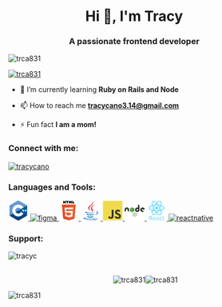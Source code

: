 <h1 align="center">Hi 👋, I'm Tracy</h1>
<h3 align="center">A passionate frontend developer</h3>

<p align="left"> <img src="https://komarev.com/ghpvc/?username=trca831&label=Profile%20views&color=0e75b6&style=flat" alt="trca831" /> </p>

<p align="left"> <a href="https://github.com/ryo-ma/github-profile-trophy"><img src="https://github-profile-trophy.vercel.app/?username=trca831" alt="trca831" /></a> </p>

- 🌱 I’m currently learning **Ruby on Rails and Node**

- 📫 How to reach me **tracycano3.14@gmail.com**

- ⚡ Fun fact **I am a mom!**

<h3 align="left">Connect with me:</h3>
<p align="left">
<a href="https://linkedin.com/in/tracycano" target="blank"><img align="center" src="https://raw.githubusercontent.com/rahuldkjain/github-profile-readme-generator/master/src/images/icons/Social/linked-in-alt.svg" alt="tracycano" height="30" width="40" /></a>
</p>

<h3 align="left">Languages and Tools:</h3>
<p align="left"> <a href="https://www.w3schools.com/cpp/" target="_blank" rel="noreferrer"> <img src="https://raw.githubusercontent.com/devicons/devicon/master/icons/cplusplus/cplusplus-original.svg" alt="cplusplus" width="40" height="40"/> </a> <a href="https://www.figma.com/" target="_blank" rel="noreferrer"> <img src="https://www.vectorlogo.zone/logos/figma/figma-icon.svg" alt="figma" width="40" height="40"/> </a> <a href="https://www.w3.org/html/" target="_blank" rel="noreferrer"> <img src="https://raw.githubusercontent.com/devicons/devicon/master/icons/html5/html5-original-wordmark.svg" alt="html5" width="40" height="40"/> </a> <a href="https://www.java.com" target="_blank" rel="noreferrer"> <img src="https://raw.githubusercontent.com/devicons/devicon/master/icons/java/java-original.svg" alt="java" width="40" height="40"/> </a> <a href="https://developer.mozilla.org/en-US/docs/Web/JavaScript" target="_blank" rel="noreferrer"> <img src="https://raw.githubusercontent.com/devicons/devicon/master/icons/javascript/javascript-original.svg" alt="javascript" width="40" height="40"/> </a> <a href="https://nodejs.org" target="_blank" rel="noreferrer"> <img src="https://raw.githubusercontent.com/devicons/devicon/master/icons/nodejs/nodejs-original-wordmark.svg" alt="nodejs" width="40" height="40"/> </a> <a href="https://reactjs.org/" target="_blank" rel="noreferrer"> <img src="https://raw.githubusercontent.com/devicons/devicon/master/icons/react/react-original-wordmark.svg" alt="react" width="40" height="40"/> </a> <a href="https://reactnative.dev/" target="_blank" rel="noreferrer"> <img src="https://reactnative.dev/img/header_logo.svg" alt="reactnative" width="40" height="40"/> </a> </p>

<h3 align="left">Support:</h3>
<p><a href="https://www.buymeacoffee.com/tracyc"> <img align="left" src="https://cdn.buymeacoffee.com/buttons/v2/default-yellow.png" height="50" width="210" alt="tracyc" /></a></p><br><br>

<p><img align="left" src="https://github-readme-stats.vercel.app/api/top-langs?username=trca831&show_icons=true&locale=en&layout=compact" alt="trca831" /></p>

<p>&nbsp;<img align="left" src="https://github-readme-stats.vercel.app/api?username=trca831&show_icons=true&locale=en" alt="trca831" /></p>

<p><img align="left" src="https://github-readme-streak-stats.herokuapp.com/?user=trca831&" alt="trca831" /></p>

